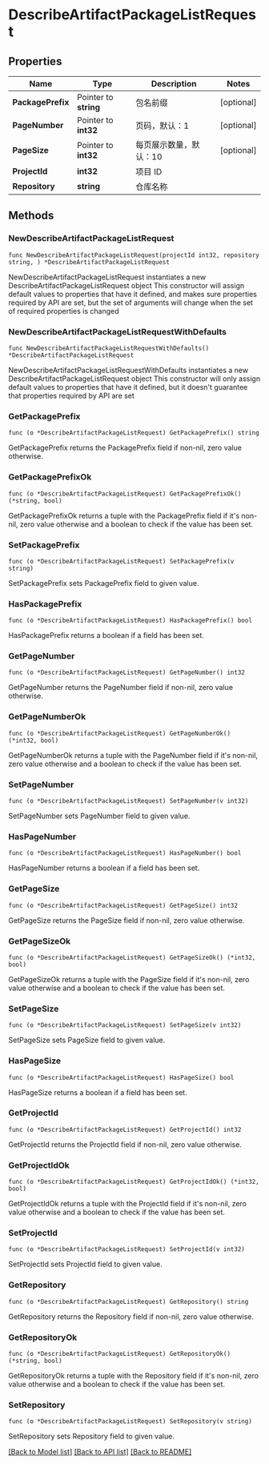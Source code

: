 # DescribeArtifactPackageListRequest

## Properties

Name | Type | Description | Notes
------------ | ------------- | ------------- | -------------
**PackagePrefix** | Pointer to **string** | 包名前缀 | [optional] 
**PageNumber** | Pointer to **int32** | 页码，默认：1 | [optional] 
**PageSize** | Pointer to **int32** | 每页展示数量，默认：10 | [optional] 
**ProjectId** | **int32** | 项目 ID | 
**Repository** | **string** | 仓库名称 | 

## Methods

### NewDescribeArtifactPackageListRequest

`func NewDescribeArtifactPackageListRequest(projectId int32, repository string, ) *DescribeArtifactPackageListRequest`

NewDescribeArtifactPackageListRequest instantiates a new DescribeArtifactPackageListRequest object
This constructor will assign default values to properties that have it defined,
and makes sure properties required by API are set, but the set of arguments
will change when the set of required properties is changed

### NewDescribeArtifactPackageListRequestWithDefaults

`func NewDescribeArtifactPackageListRequestWithDefaults() *DescribeArtifactPackageListRequest`

NewDescribeArtifactPackageListRequestWithDefaults instantiates a new DescribeArtifactPackageListRequest object
This constructor will only assign default values to properties that have it defined,
but it doesn't guarantee that properties required by API are set

### GetPackagePrefix

`func (o *DescribeArtifactPackageListRequest) GetPackagePrefix() string`

GetPackagePrefix returns the PackagePrefix field if non-nil, zero value otherwise.

### GetPackagePrefixOk

`func (o *DescribeArtifactPackageListRequest) GetPackagePrefixOk() (*string, bool)`

GetPackagePrefixOk returns a tuple with the PackagePrefix field if it's non-nil, zero value otherwise
and a boolean to check if the value has been set.

### SetPackagePrefix

`func (o *DescribeArtifactPackageListRequest) SetPackagePrefix(v string)`

SetPackagePrefix sets PackagePrefix field to given value.

### HasPackagePrefix

`func (o *DescribeArtifactPackageListRequest) HasPackagePrefix() bool`

HasPackagePrefix returns a boolean if a field has been set.

### GetPageNumber

`func (o *DescribeArtifactPackageListRequest) GetPageNumber() int32`

GetPageNumber returns the PageNumber field if non-nil, zero value otherwise.

### GetPageNumberOk

`func (o *DescribeArtifactPackageListRequest) GetPageNumberOk() (*int32, bool)`

GetPageNumberOk returns a tuple with the PageNumber field if it's non-nil, zero value otherwise
and a boolean to check if the value has been set.

### SetPageNumber

`func (o *DescribeArtifactPackageListRequest) SetPageNumber(v int32)`

SetPageNumber sets PageNumber field to given value.

### HasPageNumber

`func (o *DescribeArtifactPackageListRequest) HasPageNumber() bool`

HasPageNumber returns a boolean if a field has been set.

### GetPageSize

`func (o *DescribeArtifactPackageListRequest) GetPageSize() int32`

GetPageSize returns the PageSize field if non-nil, zero value otherwise.

### GetPageSizeOk

`func (o *DescribeArtifactPackageListRequest) GetPageSizeOk() (*int32, bool)`

GetPageSizeOk returns a tuple with the PageSize field if it's non-nil, zero value otherwise
and a boolean to check if the value has been set.

### SetPageSize

`func (o *DescribeArtifactPackageListRequest) SetPageSize(v int32)`

SetPageSize sets PageSize field to given value.

### HasPageSize

`func (o *DescribeArtifactPackageListRequest) HasPageSize() bool`

HasPageSize returns a boolean if a field has been set.

### GetProjectId

`func (o *DescribeArtifactPackageListRequest) GetProjectId() int32`

GetProjectId returns the ProjectId field if non-nil, zero value otherwise.

### GetProjectIdOk

`func (o *DescribeArtifactPackageListRequest) GetProjectIdOk() (*int32, bool)`

GetProjectIdOk returns a tuple with the ProjectId field if it's non-nil, zero value otherwise
and a boolean to check if the value has been set.

### SetProjectId

`func (o *DescribeArtifactPackageListRequest) SetProjectId(v int32)`

SetProjectId sets ProjectId field to given value.


### GetRepository

`func (o *DescribeArtifactPackageListRequest) GetRepository() string`

GetRepository returns the Repository field if non-nil, zero value otherwise.

### GetRepositoryOk

`func (o *DescribeArtifactPackageListRequest) GetRepositoryOk() (*string, bool)`

GetRepositoryOk returns a tuple with the Repository field if it's non-nil, zero value otherwise
and a boolean to check if the value has been set.

### SetRepository

`func (o *DescribeArtifactPackageListRequest) SetRepository(v string)`

SetRepository sets Repository field to given value.



[[Back to Model list]](../README.md#documentation-for-models) [[Back to API list]](../README.md#documentation-for-api-endpoints) [[Back to README]](../README.md)


